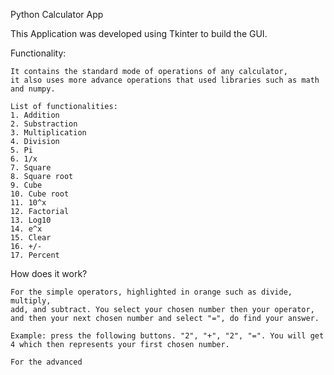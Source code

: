 Python Calculator App

This Application was developed using Tkinter to build the GUI.

Functionality:

    It contains the standard mode of operations of any calculator, 
    it also uses more advance operations that used libraries such as math and numpy. 

    List of functionalities:
    1. Addition
    2. Substraction
    3. Multiplication
    4. Division
    5. Pi
    6. 1/x
    7. Square
    8. Square root
    9. Cube
    10. Cube root
    11. 10^x
    12. Factorial
    13. Log10
    14. e^x
    15. Clear
    16. +/-
    17. Percent

How does it work?

    For the simple operators, highlighted in orange such as divide, multiply,
    add, and subtract. You select your chosen number then your operator, 
    and then your next chosen number and select "=", do find your answer.

    Example: press the following buttons. "2", "+", "2", "=". You will get 4 which then represents your first chosen number.

    For the advanced 


    


